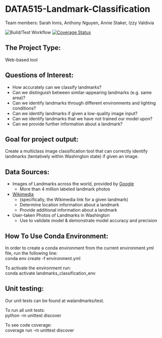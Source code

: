 # DATA515-Landmark-Classification
Team members: Sarah Innis, Anthony Nguyen, Annie Staker,  Izzy Valdivia

![Build/Test Workflow](https://github.com/Ivaldivi/Data515-Image-Classification/actions/workflows/build_test.yml/badge.svg)
[![Coverage Status](https://coveralls.io/repos/github/Ivaldivi/DATA515-Image-Classification/badge.svg?branch=main)](https://coveralls.io/github/Ivaldivi/DATA515-Image-Classification?branch=main)

## The Project Type:
Web-based tool

## Questions of Interest: 
* How accurately can we classify landmarks?
* Can we distinguish between similar-appearing landmarks (e.g. same area)?
* Can we identify landmarks through different environments and lighting conditions?
* Can we identify landmarks if given a low-quality image input?
* Can we identify landmarks that we have not trained our model upon?
* Can we provide further information about a landmark?

## Goal for project output: 
Create a multiclass image classification tool that can correctly identify landmarks (tentatively within Washington state) if given an image. 

## Data Sources: 
* Images of Landmarks across the world, provided by [Google](https://github.com/cvdfoundation/google-landmark?tab=readme-ov-file)
  * More than 4 million labeled landmark photos
* [Wikimedia](https://www.wikimedia.org/) 
  * (specifically, the Wikimedia link for a given landmark)
  * Determine location information about a landmark
  * Provide additional information about a landmark
* User-taken Photos of Landmarks in Washington
  * Use to validate model & demonstrate model accuracy and precision


## How To Use Conda Environment: 
In order to create a conda environment from the current environment.yml file, run the following line:\
conda env create -f environment.yml

To activate the environment run:\
conda activate landmarks_classification_env

## Unit testing:
Our unit tests can be found at walandmarks/test.

To run all unit tests:\
python -m unittest discover

To see code coverage:\
coverage run -m unittest discover